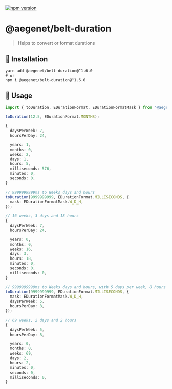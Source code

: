 [![npm version](https://img.shields.io/npm/v/@aegenet/belt-duration.svg)](https://www.npmjs.com/package/@aegenet/belt-duration)
<br>

# @aegenet/belt-duration

> Helps to convert or format durations

## 💾 Installation

```shell
yarn add @aegenet/belt-duration@^1.6.0
# or
npm i @aegenet/belt-duration@^1.6.0
```

## 📝 Usage

```typescript
import { toDuration, EDurationFormat, EDurationFormatMask } from '@aegenet/belt-duration';

toDuration(12.5, EDurationFormat.MONTHS);

{
  daysPerWeek: 7,
  hoursPerDay: 24,

  years: 1,
  months: 0,
  weeks: 2,
  days: 1,
  hours: 5,
  milliseconds: 576,
  minutes: 0,
  seconds: 0,
}

// 9999999999ms to Weeks days and hours
toDuration(9999999999, EDurationFormat.MILLISECONDS, {
  mask: EDurationFormatMask.W_D_H,
});

// 16 weeks, 3 days and 18 hours
{
  daysPerWeek: 7,
  hoursPerDay: 24,

  years: 0,
  months: 0,
  weeks: 16,
  days: 3,
  hours: 18,
  minutes: 0,
  seconds: 0,
  milliseconds: 0,
}

// 9999999999ms to Weeks days and hours, with 5 days per week, 8 hours per day
toDuration(9999999999, EDurationFormat.MILLISECONDS, {
  mask: EDurationFormatMask.W_D_H,
  daysPerWeek: 5,
  hoursPerDay: 8,
});

// 69 weeks, 2 days and 2 hours
{
  daysPerWeek: 5,
  hoursPerDay: 8,

  years: 0,
  months: 0,
  weeks: 69,
  days: 2,
  hours: 2,
  minutes: 0,
  seconds: 0,
  milliseconds: 0,
}
```
